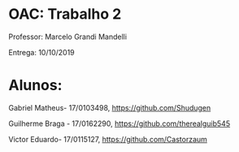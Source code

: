 # OAC: Trabalho 2

Professor: Marcelo Grandi Mandelli

Entrega: 10/10/2019

# Alunos:

Gabriel Matheus- 17/0103498, https://github.com/Shudugen

Guilherme Braga - 17/0162290, https://github.com/therealguib545

Victor Eduardo- 17/0115127, https://github.com/Castorzaum
